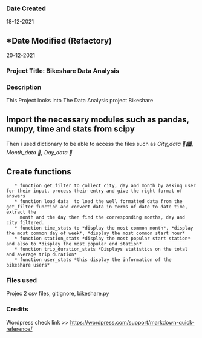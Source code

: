 
### Date Created 
18-12-2021

## *Date Modified (Refactory) 
20-12-2021

### Project Title: Bikeshare Data Analysis


### Description
This Project looks into The Data Analysis project Bikeshare   

## Import the necessary modules such as **pandas, numpy, time and stats from scipy**
Then i used dictionary to be able to access the files such as *City_data 🌆🏙, Month_data 📆, Day_data 📅* 

## Create functions
       * function get_filter to collect city, day and month by asking user for their input, process their entry and give the right format of answers
       * function load_data  to load the well formatted data from the get_filter function and convert data in terms of date to date time, extract the 
         month and the day then find the corresponding months, day and city filtered.
       * function time_stats to *display the most common month*, *display the most common day of week*, *display the most common start hour*
       * function station_stats *display the most popular start station* and also to *display the most popular end station*
       * function trip_duration_stats *Displays statistics on the total and average trip duration* 
       * function user_stats *this display the information of the bikeshare users*

### Files used
Projec 2 csv files, gitignore, bikeshare.py

### Credits
Wordpress check link >> https://wordpress.com/support/markdown-quick-reference/ 


